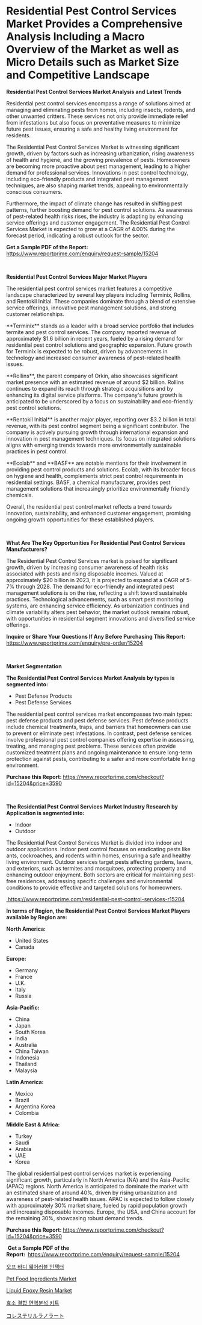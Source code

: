 <p><h1>Residential Pest Control Services Market Provides a Comprehensive Analysis Including a Macro Overview of the Market as well as Micro Details such as Market Size and Competitive Landscape</h1></p><p><strong>Residential Pest Control Services Market Analysis and Latest Trends</strong></p>
<p><p>Residential pest control services encompass a range of solutions aimed at managing and eliminating pests from homes, including insects, rodents, and other unwanted critters. These services not only provide immediate relief from infestations but also focus on preventative measures to minimize future pest issues, ensuring a safe and healthy living environment for residents.</p><p>The Residential Pest Control Services Market is witnessing significant growth, driven by factors such as increasing urbanization, rising awareness of health and hygiene, and the growing prevalence of pests. Homeowners are becoming more proactive about pest management, leading to a higher demand for professional services. Innovations in pest control technology, including eco-friendly products and integrated pest management techniques, are also shaping market trends, appealing to environmentally conscious consumers.</p><p>Furthermore, the impact of climate change has resulted in shifting pest patterns, further boosting demand for pest control solutions. As awareness of pest-related health risks rises, the industry is adapting by enhancing service offerings and customer engagement. The Residential Pest Control Services Market is expected to grow at a CAGR of 4.00% during the forecast period, indicating a robust outlook for the sector.</p></p>
<p><strong>Get a Sample PDF of the Report:&nbsp;</strong> <a href="https://www.reportprime.com/enquiry/request-sample/15204">https://www.reportprime.com/enquiry/request-sample/15204</a></p>
<p>&nbsp;</p>
<p><strong>Residential Pest Control Services Major Market Players</strong></p>
<p><p>The residential pest control services market features a competitive landscape characterized by several key players including Terminix, Rollins, and Rentokil Initial. These companies dominate through a blend of extensive service offerings, innovative pest management solutions, and strong customer relationships.</p><p>**Terminix** stands as a leader with a broad service portfolio that includes termite and pest control services. The company reported revenue of approximately $1.6 billion in recent years, fueled by a rising demand for residential pest control solutions and geographic expansion. Future growth for Terminix is expected to be robust, driven by advancements in technology and increased consumer awareness of pest-related health issues.</p><p>**Rollins**, the parent company of Orkin, also showcases significant market presence with an estimated revenue of around $2 billion. Rollins continues to expand its reach through strategic acquisitions and by enhancing its digital service platforms. The company's future growth is anticipated to be underscored by a focus on sustainability and eco-friendly pest control solutions.</p><p>**Rentokil Initial** is another major player, reporting over $3.2 billion in total revenue, with its pest control segment being a significant contributor. The company is actively pursuing growth through international expansion and innovation in pest management techniques. Its focus on integrated solutions aligns with emerging trends towards more environmentally sustainable practices in pest control.</p><p>**Ecolab** and **BASF** are notable mentions for their involvement in providing pest control products and solutions. Ecolab, with its broader focus on hygiene and health, complements strict pest control requirements in residential settings. BASF, a chemical manufacturer, provides pest management solutions that increasingly prioritize environmentally friendly chemicals.</p><p>Overall, the residential pest control market reflects a trend towards innovation, sustainability, and enhanced customer engagement, promising ongoing growth opportunities for these established players.</p></p>
<p>&nbsp;</p>
<p><strong>What Are The Key Opportunities For Residential Pest Control Services Manufacturers?</strong></p>
<p><p>The Residential Pest Control Services market is poised for significant growth, driven by increasing consumer awareness of health risks associated with pests and rising disposable incomes. Valued at approximately $20 billion in 2023, it is projected to expand at a CAGR of 5-7% through 2028. The demand for eco-friendly and integrated pest management solutions is on the rise, reflecting a shift toward sustainable practices. Technological advancements, such as smart pest monitoring systems, are enhancing service efficiency. As urbanization continues and climate variability alters pest behavior, the market outlook remains robust, with opportunities in residential segment innovations and diversified service offerings.</p></p>
<p><strong>Inquire or Share Your Questions If Any Before Purchasing This Report:</strong> <a href="https://www.reportprime.com/enquiry/pre-order/15204">https://www.reportprime.com/enquiry/pre-order/15204</a></p>
<p>&nbsp;</p>
<p><strong>Market Segmentation</strong></p>
<p><strong>The Residential Pest Control Services Market Analysis by types is segmented into:</strong></p>
<p><ul><li>Pest Defense Products</li><li>Pest Defense Services</li></ul></p>
<p><p>The residential pest control services market encompasses two main types: pest defense products and pest defense services. Pest defense products include chemical treatments, traps, and barriers that homeowners can use to prevent or eliminate pest infestations. In contrast, pest defense services involve professional pest control companies offering expertise in assessing, treating, and managing pest problems. These services often provide customized treatment plans and ongoing maintenance to ensure long-term protection against pests, contributing to a safer and more comfortable living environment.</p></p>
<p><strong>Purchase this Report:&nbsp;</strong><a href="https://www.reportprime.com/checkout?id=15204&price=3590">https://www.reportprime.com/checkout?id=15204&price=3590</a></p>
<p>&nbsp;</p>
<p><strong>The Residential Pest Control Services Market Industry Research by Application is segmented into:</strong></p>
<p><ul><li>Indoor</li><li>Outdoor</li></ul></p>
<p><p>The Residential Pest Control Services Market is divided into indoor and outdoor applications. Indoor pest control focuses on eradicating pests like ants, cockroaches, and rodents within homes, ensuring a safe and healthy living environment. Outdoor services target pests affecting gardens, lawns, and exteriors, such as termites and mosquitoes, protecting property and enhancing outdoor enjoyment. Both sectors are critical for maintaining pest-free residences, addressing specific challenges and environmental conditions to provide effective and targeted solutions for homeowners.</p></p>
<p><a href="https://www.reportprime.com/residential-pest-control-services-r15204">&nbsp;https://www.reportprime.com/residential-pest-control-services-r15204</a></p>
<p><strong>In terms of Region, the Residential Pest Control Services Market Players available by Region are:</strong></p>
<p>
    <p> <strong> North America: </strong>
        <ul>
            <li>United States</li>
            <li>Canada</li>
        </ul>
        </p> 
    <p> <strong> Europe: </strong>
        <ul>
            <li>Germany</li>
            <li>France</li>
            <li>U.K.</li>
            <li>Italy</li>
            <li>Russia</li>
        </ul>
        </p> 
    <p> <strong> Asia-Pacific: </strong>
        <ul>
            <li>China</li>
            <li>Japan</li>
            <li>South Korea</li>
            <li>India</li>
            <li>Australia</li>
            <li>China Taiwan</li>
            <li>Indonesia</li>
            <li>Thailand</li>
            <li>Malaysia</li>
        </ul>
        </p> 
    <p> <strong> Latin America: </strong>
        <ul>
            <li>Mexico</li>
            <li>Brazil</li>
            <li>Argentina Korea</li>
            <li>Colombia</li>
        </ul>
        </p> 
    <p> <strong> Middle East & Africa: </strong>
        <ul>
            <li>Turkey</li>
            <li>Saudi</li>
            <li>Arabia</li>
            <li>UAE</li>
            <li>Korea</li>
        </ul>
    </p>
    </p>
<p><p>The global residential pest control services market is experiencing significant growth, particularly in North America (NA) and the Asia-Pacific (APAC) regions. North America is anticipated to dominate the market with an estimated share of around 40%, driven by rising urbanization and awareness of pest-related health issues. APAC is expected to follow closely with approximately 30% market share, fueled by rapid population growth and increasing disposable incomes. Europe, the USA, and China account for the remaining 30%, showcasing robust demand trends.</p></p>
<p><strong>Purchase this Report: </strong><a href="https://www.reportprime.com/checkout?id=15204&price=3590">https://www.reportprime.com/checkout?id=15204&price=3590</a></p>
<p>&nbsp;<strong>Get a Sample PDF of the Report:&nbsp;&nbsp;</strong><a href="https://www.reportprime.com/enquiry/request-sample/15204">https://www.reportprime.com/enquiry/request-sample/15204</a></p>
<p><strong></strong></p>
<p><p><a href="https://medium.com/@darrylnorton87/off-body-wearable-injectors-market-%EC%9D%98-%EA%B8%80%EB%A1%9C%EB%B2%8C-%EC%8B%9C%EC%9E%A5-%EA%B0%9C%EC%9A%94%EB%8A%94-%EC%A0%84-%EC%84%B8%EA%B3%84-%EB%B0%8F-%EC%A3%BC%EC%9A%94-%EC%8B%9C%EC%9E%A5%EC%9D%98-%EC%82%B0%EC%97%85%EC%97%90-%EC%98%81%ED%96%A5%EC%9D%84-%EB%AF%B8%EC%B9%98%EB%8A%94-%EC%A3%BC%EC%9A%94-%ED%8A%B8%EB%A0%8C%EB%93%9C%EC%97%90-%EB%8C%80%ED%95%9C-%EB%8F%85%ED%8A%B9%ED%95%9C-%EA%B4%80%EC%A0%90%EC%9D%84-ed0cdd4a874a">오프 바디 웨어러블 인젝터</a></p><p><a href="https://www.linkedin.com/pulse/global-pet-food-ingredients-market-share-growth-opportunities-0od4c?trackingId=uUO45CcWTKGR6QLyDR10yw%3D%3D">Pet Food Ingredients Market</a></p><p><a href="https://medium.com/@djjdj3773/the-liquid-epoxy-resin-market-decisions-are-mostly-driven-by-resource-optimization-and-5081fc49ca81">Liquid Epoxy Resin Market</a></p><p><a href="https://medium.com/@darrylnorton87/%EC%84%B8%EA%B3%84-enzyme-linked-immunoassay-kit-market-%EC%9D%80-2024%EC%97%90%EC%84%9C-2031%EB%A1%9C-%EC%97%B0%ED%8F%89%EA%B7%A0-%EC%A6%9D%EA%B0%80%EC%9C%A8%EC%9D%84-%EB%B3%B4%EC%9D%BC-%EA%B2%83%EC%9C%BC%EB%A1%9C-%EC%98%88%EC%83%81%EB%90%A9%EB%8B%88%EB%8B%A4-ead08d62865a">효소 결합 면역분석 키트</a></p><p><a href="https://medium.com/@alyle7648/cholesteryl-lanolate-market-%E3%81%AE%E3%82%B0%E3%83%AD%E3%83%BC%E3%83%90%E3%83%AB%E5%B8%82%E5%A0%B4%E6%A6%82%E8%A6%81%E3%81%AF-%E4%B8%96%E7%95%8C%E3%81%8A%E3%82%88%E3%81%B3%E4%B8%BB%E8%A6%81%E5%B8%82%E5%A0%B4%E3%81%AB%E3%81%8A%E3%81%91%E3%82%8B%E6%A5%AD%E7%95%8C%E3%81%AB%E5%BD%B1%E9%9F%BF%E3%82%92%E4%B8%8E%E3%81%88%E3%82%8B%E4%B8%BB%E8%A6%81%E3%81%AA%E3%83%88%E3%83%AC%E3%83%B3%E3%83%89%E3%81%AB%E3%81%A4%E3%81%84%E3%81%A6-%E7%8B%AC%E8%87%AA%E3%81%AE%E8%A6%96%E7%82%B9%E3%82%92%E6%8F%90%E4%BE%9B%E3%81%97%E3%81%BE%E3%81%99-54924c82afa5">コレステリルラノラート</a></p></p>